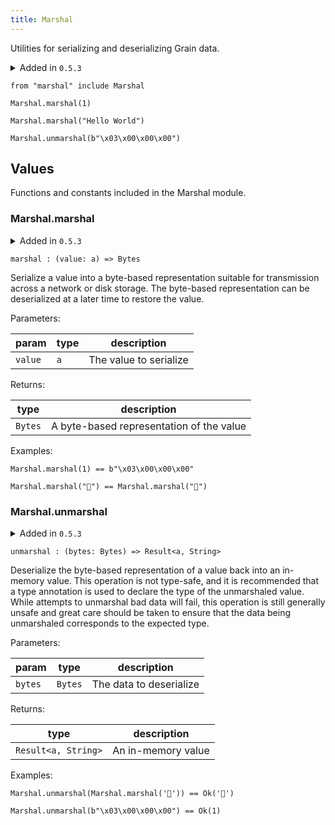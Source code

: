 ```yaml
---
title: Marshal
---
```


Utilities for serializing and deserializing Grain data.

<details disabled>
<summary tabindex="-1">Added in <code>0.5.3</code></summary>
No other changes yet.
</details>

```grain
from "marshal" include Marshal
```

```grain
Marshal.marshal(1)
```

```grain
Marshal.marshal("Hello World")
```

```grain
Marshal.unmarshal(b"\x03\x00\x00\x00")
```

## Values

Functions and constants included in the Marshal module.

### Marshal.**marshal**

<details disabled>
<summary tabindex="-1">Added in <code>0.5.3</code></summary>
No other changes yet.
</details>

```grain
marshal : (value: a) => Bytes
```

Serialize a value into a byte-based representation suitable for transmission
across a network or disk storage. The byte-based representation can be
deserialized at a later time to restore the value.

Parameters:

|param|type|description|
|-----|----|-----------|
|`value`|`a`|The value to serialize|

Returns:

|type|description|
|----|-----------|
|`Bytes`|A byte-based representation of the value|

Examples:

```grain
Marshal.marshal(1) == b"\x03\x00\x00\x00"
```

```grain
Marshal.marshal("🌾") == Marshal.marshal("🌾")
```

### Marshal.**unmarshal**

<details disabled>
<summary tabindex="-1">Added in <code>0.5.3</code></summary>
No other changes yet.
</details>

```grain
unmarshal : (bytes: Bytes) => Result<a, String>
```

Deserialize the byte-based representation of a value back into an in-memory
value. This operation is not type-safe, and it is recommended that a type
annotation is used to declare the type of the unmarshaled value. While
attempts to unmarshal bad data will fail, this operation is still generally
unsafe and great care should be taken to ensure that the data being
unmarshaled corresponds to the expected type.

Parameters:

|param|type|description|
|-----|----|-----------|
|`bytes`|`Bytes`|The data to deserialize|

Returns:

|type|description|
|----|-----------|
|`Result<a, String>`|An in-memory value|

Examples:

```grain
Marshal.unmarshal(Marshal.marshal('🌾')) == Ok('🌾')
```

```grain
Marshal.unmarshal(b"\x03\x00\x00\x00") == Ok(1)
```

